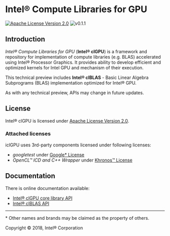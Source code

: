 # Intel&reg; Compute Libraries for GPU

[![Apache License Version 2.0](https://img.shields.io/badge/license-Apache_2.0-green.svg)](LICENSE)
![v0.1.1](https://img.shields.io/badge/0.1.1-alpha-green.svg)

## Introduction

*Intel&reg; Compute Libraries for GPU* (**Intel&reg; clGPU**) is a framework and repository for implementation of compute libraries (e.g. BLAS) accelerated using Intel&reg; Processor Graphics.
It provides ability to develop efficient and optimized kernels for Intel GPU and mechanism of their execution.

This technical preview includes **Intel&reg; clBLAS** - Basic Linear Algebra Subprograms (BLAS) implementation optimized for Intel&reg; GPU.

As with any technical preview, APIs may change in future updates.

## License

Intel&reg; clGPU is licensed under
[Apache License Version 2.0](LICENSE).

### Attached licenses

iclGPU uses 3rd-party components licensed under following licenses:

- *googletest* under [Google\* License](https://github.com/google/googletest/blob/master/googletest/LICENSE)
- *OpenCL&trade; ICD and C++ Wrapper* under [Khronos&trade; License](https://github.com/KhronosGroup/OpenCL-CLHPP/blob/master/LICENSE.txt)

## Documentation

There is online documentation available:

- [Intel&reg; clGPU core library API](docs/iclgpu/html/index.html)
- [Intel&reg; clBLAS API](docs/iclBLAS/html/index.html)

---

\* Other names and brands may be claimed as the property of others.

Copyright &copy; 2018, Intel&reg; Corporation
